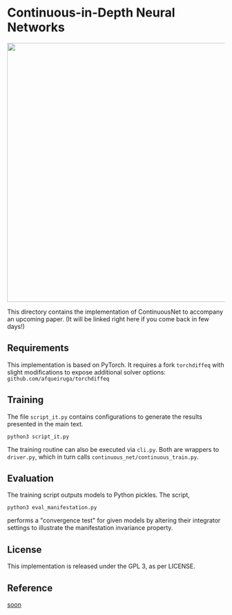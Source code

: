 # Continuous-in-Depth Neural Networks

<img src="https://raw.githubusercontent.com/afqueiruga/ContinuousNet/head/continuous_graph_manifestation.jpg" height=600px></img>

This directory contains the implementation of ContinuousNet to accompany an upcoming paper. (It will be linked right here if you come back in few days!)

## Requirements

This implementation is based on PyTorch. It requires a fork `torchdiffeq` with slight modifications to expose additional solver options: `github.com/afqueiruga/torchdiffeq`

## Training

The file `script_it.py` contains configurations to generate the results presented in the main text.
```
python3 script_it.py
```
The training routine can also be executed via `cli.py`. Both are wrappers to `driver.py`, which in turn calls `continuous_net/continuous_train.py`.

## Evaluation

The training script outputs models to Python pickles. The script,
```
python3 eval_manifestation.py
```
performs a "convergence test" for given models by altering their integrator settings to illustrate the manifestation invariance property.

## License

This implementation is released under the GPL 3, as per LICENSE.

## Reference
[soon]()
